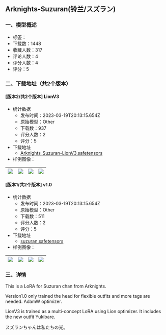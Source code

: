 ## Arknights-Suzuran(铃兰/スズラン)
### 一、模型概述

- 标签：
- 下载数：1448
- 收藏人数：317
- 评论人数：4
- 评分人数：4
- 评分：5

### 二、下载地址（共2个版本）

#### [版本2/共2个版本] LionV3

- 统计数据
  - 发布时间：2023-03-19T20:13:15.654Z
  - 原始模型：Other
  - 下载数：937
  - 评分人数：2
  - 评分：5
- 下载地址
  - [Arknights_Suzuran-LionV3.safetensors](https://civitai.com/api/download/models/25807)
- 样例图像：

| <img src="https://image.civitai.com/xG1nkqKTMzGDvpLrqFT7WA/1afc8784-b993-4d2b-f509-b58946daca00/width=450/283710.jpeg" /> | <img src="https://image.civitai.com/xG1nkqKTMzGDvpLrqFT7WA/247ad529-1d8a-48b7-04c3-2f5ab6441100/width=450/284167.jpeg" /> | <img src="https://image.civitai.com/xG1nkqKTMzGDvpLrqFT7WA/9bfdcad9-59f6-419e-dcf4-a8cbf8efc600/width=450/283705.jpeg" /> | <img src="https://image.civitai.com/xG1nkqKTMzGDvpLrqFT7WA/368d8c7f-3162-498c-60a5-0fc4e9dc9c00/width=450/283704.jpeg" /> |
| ---- | ---- | ---- | ---- |

#### [版本1/共2个版本] v1.0

- 统计数据
  - 发布时间：2023-03-19T20:13:15.654Z
  - 原始模型：Other
  - 下载数：511
  - 评分人数：2
  - 评分：5
- 下载地址
  - [suzuran.safetensors](https://civitai.com/api/download/models/13441)
- 样例图像：

| <img src="https://image.civitai.com/xG1nkqKTMzGDvpLrqFT7WA/565aa530-da9c-4f85-7f8f-a3841b52fb00/width=450/145541.jpeg" /> | <img src="https://image.civitai.com/xG1nkqKTMzGDvpLrqFT7WA/c6c0611e-3b8a-466a-9b01-b8cf45feb500/width=450/129996.jpeg" /> | <img src="https://image.civitai.com/xG1nkqKTMzGDvpLrqFT7WA/d7e68d9e-b57e-4994-2f2d-ffaf884daf00/width=450/129995.jpeg" /> | <img src="https://image.civitai.com/xG1nkqKTMzGDvpLrqFT7WA/9b38eba0-eb7c-456d-110c-04da6d765a00/width=450/129994.jpeg" /> |
| ---- | ---- | ---- | ---- |


### 三、详情
<p>This is a LoRA for Suzuran chan from Arknights.</p><p></p><p>Version1.0 only trained the head for flexible outfits and more tags are needed. AdamW optimizer.</p><p></p><p>LionV3 is trained as a multi-concept LoRA using Lion optimizer. It includes the new outfit Yukibare.</p><p></p><p>スズランちゃんは私たちの光。</p>